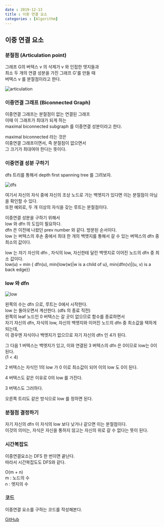 ```yaml
---
date : 2019-12-13
title : 이중 연결 요소
categories : [Algorithm]
---
```


## 이중 연결 요소

### 분절점 (Articulation point)  

그래프 G의 버텍스 v 의 삭제가 v 와 인접한 엣지들과  
최소 두 개의 연결 성분을 가진 그래프 G'를 만들 때  
버텍스 v 를 분절점이라고 한다.  

![articulation](https://user-images.githubusercontent.com/22045424/70789200-e7a7e100-1dd5-11ea-99ee-5d155a8aac85.png)


### 이중연결 그래프 (Biconnected Graph)

이중연결 그래프는 분절점이 없는 연결된 그래프  
이때 이 그래프가 최대가 되게 하는  
maximal biconnected subgraph 를 이중연결 성분이라고 한다.  

maximal biconnected 라는 것은  
이중연결 그래프이면서, 즉 분절점이 없으면서  
그 크기가 최대여야 한다는 뜻이다.  


### 이중연결 성분 구하기

dfs 트리를 통해서 depth first spanning tree 를 그려보자.  

![dfs](https://user-images.githubusercontent.com/22045424/70797210-62c5c300-1de7-11ea-8899-313d2373d44a.png)

여기서 자신의 자식 중에 자신의 조상 노드로 가는 백엣지가 있다면 이는 분절점이 아님을 확인할 수 있다.  
또한 예외로, 두 개 이상의 자식을 갖는 루트는 분절점이다.  


이중연결 성분을 구하기 위해서  
low 와 dfn 의 도입이 필요하다.  
dfn 은 이전에 나왔던 prev number 와 같다. 방문된 순서이다.  
low 는 버텍스의 후손 중에서 최대 한 개의 백엣지를 통해서 갈 수 있는 버텍스의 dfn 중 최소의 값이다.  

low 는 자기 자신의 dfn , 자식의 low, 자신한테 달린 백엣지로 이어진 노드의 dfn 중 최소 값이다.  
low(u) = min { dfn(u), min{low(w)|w is a child of u}, min{dfn(v)|(u, v) is a back edge}}  

### low 와 dfn 

![low](https://user-images.githubusercontent.com/22045424/70797836-af5dce00-1de8-11ea-9ded-36db4e9f344a.png)

왼쪽의 수는 dfn 으로, 루트는 0에서 시작한다.  
low 는 돌아오면서 계산한다. (dfs 의 종료 직전)  
왼쪽의 leaf 노드인 0 버텍스는 갈 곳이 없으므로 함수를 종료하면서  
자기 자신의 dfn, 자식의 low, 자신의 백엣지와 이어진 노드의 dfn 중 최소값을 택하게 되는데,  
이 경우엔 자식이나 백엣지가 없으므로 자기 자신의 dfn 인 4가 된다.  

그 다음 1 버텍스는 백엣지가 있고, 이와 연결된 3 버텍스의 dfn 은 0이므로 low는 0이 된다.  
(1 < 4)

2 버텍스는 자식인 1의 low 가 0 이로 최소값이 되어 이의 low 도 0이 된다.  

4 버텍스도 같은 이유로 0의 low 를 가진다.  

3 버텍스도 그러하다.  

오른쪽 트리도 같은 방식으로 low 를 정하면 된다.  


### 분절점 결정하기

자기 자신의 dfn 이 자식의 low 보다 낮거나 같으면 이는 분절점이다.  
이것의 의미는, 자식은 자신을 통하지 않고는 자신의 위로 갈 수 없다는 뜻이 된다.  

### 시간복잡도

이중연결요소는 DFS 한 번이면 끝난다.  
따라서 시간복잡도도 DFS와 같다.  

O(m + n)  
m : 노드의 수  
n : 엣지의 수  

### 코드

이중연결 요소를 구하는 코드를 작성해본다.  

[GitHub](https://github.com/jkjan/Algorithm/blob/master/Graph%20Algorithm/04.%20Biconnected%20Component/Biconnected%20Component.cpp)
